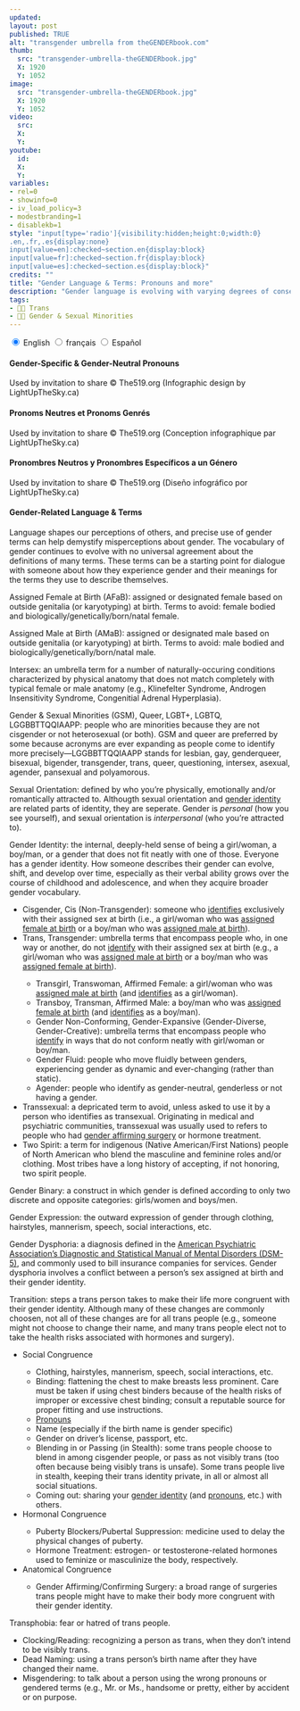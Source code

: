 ```yaml
---
updated:
layout: post
published: TRUE
alt: "transgender umbrella from theGENDERbook.com"
thumb:
  src: "transgender-umbrella-theGENDERbook.jpg"
  X: 1920
  Y: 1052
image:
  src: "transgender-umbrella-theGENDERbook.jpg"
  X: 1920
  Y: 1052
video:
  src:
  X:
  Y:
youtube:
  id:
  X:
  Y:
variables:
- rel=0
- showinfo=0
- iv_load_policy=3
- modestbranding=1
- disablekb=1
style: "input[type='radio']{visibility:hidden;height:0;width:0}
.en,.fr,.es{display:none}
input[value=en]:checked~section.en{display:block}
input[value=fr]:checked~section.fr{display:block}
input[value=es]:checked~section.es{display:block}"
credits: ""
title: "Gender Language & Terms: Pronouns and more"
description: "Gender language is evolving with varying degrees of consensus on definitions. How do I navigate this uncertainty? Which pronouns to use? TL;DR: Just ask"
tags:
- 🏳️‍🌈 Trans
- 🏳️‍🌈 Gender & Sexual Minorities
---
```

<div class="right" id="Pronouns">
<input type="radio" name="pronouns" id="pronouns-en" value="en" checked />
<label for="pronouns-en" on="tap:GenderNeutralPronouns.show()">English</label>
<input type="radio" name="pronouns" id="pronouns-fr" value="fr" />
<label for="pronouns-fr" on="tap:PronomsNeutres.show()">français</label>
<input type="radio" name="pronouns" id="pronouns-es" value="es" />
<label for="pronouns-es" on="tap:PronombresNeutros.show()">Español</label>
<section class="en" id="GenderNeutralPronouns">
	<h4>Gender-Specific & Gender-Neutral Pronouns</h4>
	<amp-img alt="Gender Neutral Pronouns (Infographic)" width="1920" height="2884" src="{{site.cache}}/320/Gender-Neutral-Pronouns-Infographic.jpg" srcset="{{site.cache}}/320/Gender-Neutral-Pronouns-Infographic.jpg 320w,{{site.cache}}/640/Gender-Neutral-Pronouns-Infographic.jpg 640w,{{site.cache}}/1280/Gender-Neutral-Pronouns-Infographic.jpg 1280w,{{site.cache}}/1920/Gender-Neutral-Pronouns-Infographic.jpg 1920w" layout="responsive"></amp-img>
	<p class="credits">Used by invitation to share &copy; The519.org (Infographic design by LightUpTheSky.ca)</p>
</section>
<section class="fr" id="PronomsNeutres">
	<h4>Pronoms Neutres et Pronoms Genrés</h4>
	<amp-img alt="Pronoms Neutres (Infographique)" width="1920" height="2880" src="{{site.cache}}/320/Pronoms-Neutres-Infographique.jpg" srcset="{{site.cache}}/320/Pronoms-Neutres-Infographique.jpg 320w,{{site.cache}}/640/Pronoms-Neutres-Infographique.jpg 640w,{{site.cache}}/1280/Pronoms-Neutres-Infographique.jpg 1280w,{{site.cache}}/1920/Pronoms-Neutres-Infographique.jpg 1920w" layout="responsive"></amp-img>
	<p class="credits">Used by invitation to share &copy; The519.org (Conception infographique par LightUpTheSky.ca)</p>
</section>
<section class="es" id="PronombresNeutros">
	<h4>Pronombres Neutros y Pronombres Específicos a un Género</h4>
	<amp-img alt="Pronombres Neutros (Infographic)" width="1920" height="2822" src="{{site.cache}}/320/Pronombres-Neutros-Infographic.jpg" srcset="{{site.cache}}/320/Pronombres-Neutros-Infographic.jpg 320w,{{site.cache}}/640/Pronombres-Neutros-Infographic.jpg 640w,{{site.cache}}/1280/Pronombres-Neutros-Infographic.jpg 1280w,{{site.cache}}/1920/Pronombres-Neutros-Infographic.jpg 1920w" layout="responsive"></amp-img>
	<p class="credits">Used by invitation to share &copy; The519.org (Diseño infográfico por LightUpTheSky.ca)</p>
</section>
</div>
<h4>Gender-Related Language & Terms</h4>
<p>Language shapes our perceptions of others, and precise use of gender terms can help demystify misperceptions about gender. The vocabulary of gender continues to evolve with no universal agreement about the definitions of many terms. These terms can be a starting point for dialogue with someone about how they experience gender and their meanings for the terms they use to describe themselves.</p>
<p id="AFaB">Assigned Female at Birth (AFaB): assigned or designated female based on outside genitalia (or karyotyping) at birth. Terms to avoid: female bodied and biologically/genetically/born/natal female.</p>
<p id="AMaB">Assigned Male at Birth (AMaB): assigned or designated male based on outside genitalia (or karyotyping) at birth. Terms to avoid: male bodied and biologically/genetically/born/natal male.</p>
<p id="Intersex">Intersex: an umbrella term for a number of naturally-occuring conditions characterized by physical anatomy that does not match completely with typical female or male anatomy (e.g., Klinefelter Syndrome, Androgen Insensitivity Syndrome, Congenitial Adrenal Hyperplasia).</p>
<p id="GSM">Gender & Sexual Minorities (GSM), Queer, LGBT+, LGBTQ, LGGBBTTQQIAAPP: people who are minorities because they are not cisgender or not heterosexual (or both). GSM and queer are preferred by some because acronyms are ever expanding as people come to identify more precisely&mdash;LGGBBTTQQIAAPP stands for lesbian, gay, genderqueer, bisexual, bigender, transgender, trans, queer, questioning, intersex, asexual, agender, pansexual and polyamorous.</p>
<p id="SexualOrientation">Sexual Orientation: defined by who you’re physically, emotionally and/or romantically attracted to. Althougth sexual orientation and <a href="#GenderIdentity">gender identity</a> are related parts of identity, they are seperate. Gender is <i>personal</i> (how you see yourself), and sexual orientation is <i>interpersonal</i> (who you’re attracted to).</p>
<p id="GenderIdentity">Gender Identity: the internal, deeply-held sense of being a girl/woman, a boy/man, or a gender that does not fit neatly with one of those. Everyone has a gender identity. How someone describes their gender can evolve, shift, and develop over time, especially as their verbal ability grows over the course of childhood and adolescence, and when they acquire broader gender vocabulary.</p>
<ul>
	<li>Cisgender, Cis (Non-Transgender): someone who <a href="#GenderIdentity">identifies</a> exclusively with their assigned sex at birth (i.e., a girl/woman who was <a href="#AFaB">assigned female at birth</a> or a boy/man who was <a href="#AMaB">assigned male at birth</a>).</li>
	<li>Trans, Transgender: umbrella terms that encompass people who, in one way or another, do not <a href="#GenderIdentity">identify</a> with their assigned sex at birth (e.g., a girl/woman who was <a href="#AMaB">assigned male at birth</a> or a boy/man who was <a href="#AFaB">assigned female at birth</a>).</li>
	<ul>
		<li id="Transgirl">Transgirl, Transwoman, Affirmed Female: a girl/woman who was <a href="#AMaB">assigned male at birth</a> (and <a href="#GenderIdentity">identifies</a> as a girl/woman).</li>
		<li id="Transboy">Transboy, Transman, Affirmed Male: a boy/man who was <a href="#AFaB">assigned female at birth</a> (and <a href="#GenderIdentity">identifies</a> as a boy/man).</li>
		<li>Gender Non-Conforming, Gender-Expansive (Gender-Diverse, Gender-Creative): umbrella terms that encompass people who <a href="#GenderIdentity">identify</a> in ways that do not conform neatly with girl/woman or boy/man.</li>
		<li id="GenderFluid">Gender Fluid: people who move fluidly between genders, experiencing gender as dynamic and ever-changing (rather than static).</li>
		<li id="Agender">Agender: people who identify as gender-neutral, genderless or not having a gender.</li>
	</ul>
	<li id="Transsexual">Transsexual: a depricated term to avoid, unless asked to use it by a person who identifies as transexual. Originating in medical and psychiatric communities, transsexual was usually used to refers to people who had <a href="#GenderAffirmingSurgery">gender affirming surgery</a> or hormone treatment.</li>
	<li id="TwoSpirit">Two Spirit: a term for indigenous (Native American/First Nations) people of North American who blend the masculine and feminine roles and/or clothing. Most tribes have a long history of accepting, if not honoring, two spirit people.</li>
</ul>
<p>Gender Binary: a construct in which gender is defined according to only two discrete and opposite categories: girls/women and boys/men.</p>
<p>Gender Expression: the outward expression of gender through clothing, hairstyles, mannerism, speech, social interactions, etc.</p>
<p>Gender Dysphoria: a diagnosis defined in the <a rel="nofollow" href="https://www.psychiatry.org/patients-families/gender-dysphoria/what-is-gender-dysphoria">American Psychiatric Association’s Diagnostic and Statistical Manual of Mental Disorders (DSM-5)</a>, and commonly used to bill insurance companies for services. Gender dysphoria involves a conflict between a person’s sex assigned at birth and their gender identity.</p>
<p id="Transition">Transition: steps a trans person takes to make their life more congruent with their gender identity. Although many of these changes are commonly choosen, not all of these changes are for all trans people (e.g., someone might not choose to change their name, and many trans people elect not to take the health risks associated with hormones and surgery).</p>
<ul>
	<li>Social Congruence</li>
	<ul>
		<li>Clothing, hairstyles, mannerism, speech, social interactions, etc.</li>
		<li>Binding: flattening the chest to make breasts less prominent. Care must be taken if using chest binders because of the health risks of improper or excessive chest binding; consult a reputable source for proper fitting and use instructions.</li>
		<li><a href="#Pronouns">Pronouns</a></li>
		<li>Name (especially if the birth name is gender specific)</li>
		<li>Gender on driver’s license, passport, etc.</li>
		<li>Blending in or Passing (in Stealth): some trans people choose to blend in among cisgender people, or pass as not visibly trans (too often because being visibly trans is unsafe). Some trans people live in stealth, keeping their trans identity private, in all or almost all social situations.</li>
		<li>Coming out: sharing your <a href="#GenderIdentity">gender identity</a> (and <a href="#Pronouns">pronouns</a>, etc.) with others.</li>
	</ul>
	<li>Hormonal Congruence</li>
	<ul>
		<li>Puberty Blockers/Pubertal Suppression: medicine used to delay the physical changes of puberty.</li>
		<li>Hormone Treatment: estrogen- or testosterone-related hormones used to feminize or masculinize the body, respectively.</li>
	</ul>
	<li>Anatomical Congruence</li>
	<ul>
		<li>Gender Affirming/Confirming Surgery: a broad range of surgeries trans people might have to make their body more congruent with their gender identity.</li>
	</ul>
</ul>
<p>Transphobia: fear or hatred of trans people.</p>
<ul>
	<li>Clocking/Reading: recognizing a person as trans, when they don’t intend to be visibly trans.</li>
	<li>Dead Naming: using a trans person’s birth name after they have changed their name.</li>
	<li>Misgendering: to talk about a person using the wrong pronouns or gendered terms (e.g., Mr. or Ms., handsome or pretty,  either by accident or on purpose.</li>
</ul>